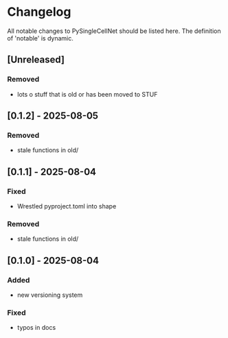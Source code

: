 # Changelog

All notable changes to PySingleCellNet should be listed here. The definition of 'notable' is dynamic.

## [Unreleased]

### Removed

- lots o stuff that is old or has been moved to STUF

## [0.1.2] - 2025-08-05

### Removed

- stale functions in old/

## [0.1.1] - 2025-08-04

### Fixed

- Wrestled pyproject.toml into shape

### Removed

- stale functions in old/

## [0.1.0] - 2025-08-04

### Added

- new versioning system

### Fixed

- typos in docs